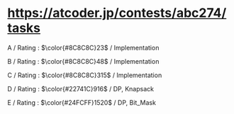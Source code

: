 # https://atcoder.jp/contests/abc274/tasks

A / Rating : $\color{#8C8C8C}23$ / Implementation

B / Rating : $\color{#8C8C8C}48$ / Implementation

C / Rating : $\color{#8C8C8C}315$ / Implementation

D / Rating : $\color{#22741C}916$ / DP, Knapsack

E / Rating : $\color{#24FCFF}1520$ / DP, Bit_Mask
